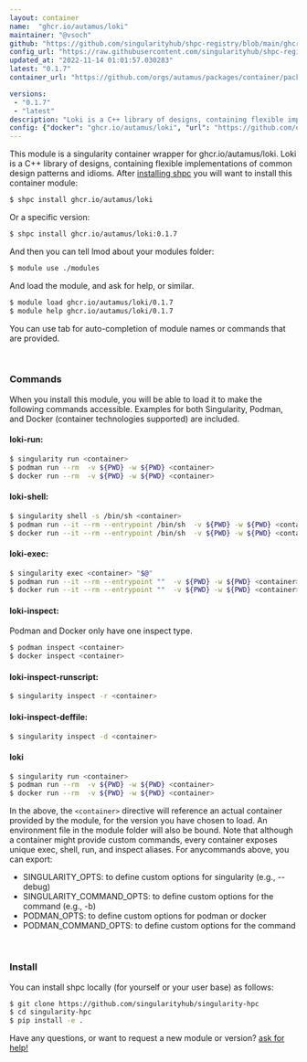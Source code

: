 ```yaml
---
layout: container
name:  "ghcr.io/autamus/loki"
maintainer: "@vsoch"
github: "https://github.com/singularityhub/shpc-registry/blob/main/ghcr.io/autamus/loki/container.yaml"
config_url: "https://raw.githubusercontent.com/singularityhub/shpc-registry/main/ghcr.io/autamus/loki/container.yaml"
updated_at: "2022-11-14 01:01:57.030283"
latest: "0.1.7"
container_url: "https://github.com/orgs/autamus/packages/container/package/loki"

versions:
 - "0.1.7"
 - "latest"
description: "Loki is a C++ library of designs, containing flexible implementations of common design patterns and idioms."
config: {"docker": "ghcr.io/autamus/loki", "url": "https://github.com/orgs/autamus/packages/container/package/loki", "maintainer": "@vsoch", "description": "Loki is a C++ library of designs, containing flexible implementations of common design patterns and idioms.", "latest": {"0.1.7": "sha256:049e798b85a54719a00abc58a8e1edd002cd3691014412fd352fcc7cfe871cdd"}, "tags": {"0.1.7": "sha256:049e798b85a54719a00abc58a8e1edd002cd3691014412fd352fcc7cfe871cdd", "latest": "sha256:049e798b85a54719a00abc58a8e1edd002cd3691014412fd352fcc7cfe871cdd"}}
---
```


This module is a singularity container wrapper for ghcr.io/autamus/loki.
Loki is a C++ library of designs, containing flexible implementations of common design patterns and idioms.
After [installing shpc](#install) you will want to install this container module:


```bash
$ shpc install ghcr.io/autamus/loki
```

Or a specific version:

```bash
$ shpc install ghcr.io/autamus/loki:0.1.7
```

And then you can tell lmod about your modules folder:

```bash
$ module use ./modules
```

And load the module, and ask for help, or similar.

```bash
$ module load ghcr.io/autamus/loki/0.1.7
$ module help ghcr.io/autamus/loki/0.1.7
```

You can use tab for auto-completion of module names or commands that are provided.

<br>

### Commands

When you install this module, you will be able to load it to make the following commands accessible.
Examples for both Singularity, Podman, and Docker (container technologies supported) are included.

#### loki-run:

```bash
$ singularity run <container>
$ podman run --rm  -v ${PWD} -w ${PWD} <container>
$ docker run --rm  -v ${PWD} -w ${PWD} <container>
```

#### loki-shell:

```bash
$ singularity shell -s /bin/sh <container>
$ podman run --it --rm --entrypoint /bin/sh  -v ${PWD} -w ${PWD} <container>
$ docker run --it --rm --entrypoint /bin/sh  -v ${PWD} -w ${PWD} <container>
```

#### loki-exec:

```bash
$ singularity exec <container> "$@"
$ podman run --it --rm --entrypoint ""  -v ${PWD} -w ${PWD} <container> "$@"
$ docker run --it --rm --entrypoint ""  -v ${PWD} -w ${PWD} <container> "$@"
```

#### loki-inspect:

Podman and Docker only have one inspect type.

```bash
$ podman inspect <container>
$ docker inspect <container>
```

#### loki-inspect-runscript:

```bash
$ singularity inspect -r <container>
```

#### loki-inspect-deffile:

```bash
$ singularity inspect -d <container>
```



#### loki

```bash
$ singularity run <container>
$ podman run --rm  -v ${PWD} -w ${PWD} <container>
$ docker run --rm  -v ${PWD} -w ${PWD} <container>
```


In the above, the `<container>` directive will reference an actual container provided
by the module, for the version you have chosen to load. An environment file in the
module folder will also be bound. Note that although a container
might provide custom commands, every container exposes unique exec, shell, run, and
inspect aliases. For anycommands above, you can export:

 - SINGULARITY_OPTS: to define custom options for singularity (e.g., --debug)
 - SINGULARITY_COMMAND_OPTS: to define custom options for the command (e.g., -b)
 - PODMAN_OPTS: to define custom options for podman or docker
 - PODMAN_COMMAND_OPTS: to define custom options for the command

<br>

### Install

You can install shpc locally (for yourself or your user base) as follows:

```bash
$ git clone https://github.com/singularityhub/singularity-hpc
$ cd singularity-hpc
$ pip install -e .
```

Have any questions, or want to request a new module or version? [ask for help!](https://github.com/singularityhub/singularity-hpc/issues)